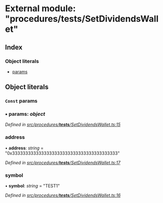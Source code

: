 # External module: "procedures/**tests**/SetDividendsWallet"

## Index

### Object literals

- [params](_procedures___tests___setdividendswallet_.md#const-params)

## Object literals

### `Const` params

### ▪ **params**: _object_

_Defined in [src/procedures/**tests**/SetDividendsWallet.ts:15](https://github.com/PolymathNetwork/polymath-sdk/blob/d80c6e9/src/procedures/__tests__/SetDividendsWallet.ts#L15)_

### address

• **address**: _string_ = "0x3333333333333333333333333333333333333333"

_Defined in [src/procedures/**tests**/SetDividendsWallet.ts:17](https://github.com/PolymathNetwork/polymath-sdk/blob/d80c6e9/src/procedures/__tests__/SetDividendsWallet.ts#L17)_

### symbol

• **symbol**: _string_ = "TEST1"

_Defined in [src/procedures/**tests**/SetDividendsWallet.ts:16](https://github.com/PolymathNetwork/polymath-sdk/blob/d80c6e9/src/procedures/__tests__/SetDividendsWallet.ts#L16)_
